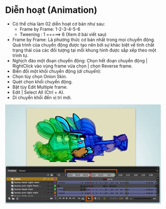 # Diễn hoạt (Animation)

- Có thể chia làm 02 diễn hoạt cơ bản như sau:
  - Frame by Frame: 1-2-3-4-5-6
  - Tweening           : 1 =====> 6 (Xem ở bài viết sau)
- Frame by Frame: Là phương thức cơ bản nhất trong mọi chuyển động. Quá trình của chuyển động được tạo nên bởi sự khác biệt về tính chất trạng thái của các đối tượng tại mỗi khung hình được sắp xếp theo một trình tự.
- Nghịch đảo một đoạn chuyển động: Chọn hết đoạn chuyển động | RightClick vào vùng frame vừa chọn | chọn Reverse frame.
- Biến đổi một khối chuyển động (*di chuyển*):
- Chọn tùy chọn Onion Skin.
- Quét chọn khối chuyển động.
- Bật tùy Edit Multiple frame.
- Edit | Select All (Ctrl + A).
- Di chuyển khối đến vị trí mới.

![](../.vuepress/public/img/animate/8.jpg)

